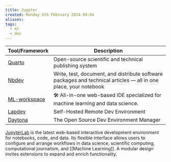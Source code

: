 ```yaml
---
title: Jupyter
created: Monday 5th February 2024 09:04
aliases: 
tags:
  - ml
  - dev
---
```

| Tool/Framework                                             | Description                                                                                                      |
| ---------------------------------------------------------- | ---------------------------------------------------------------------------------------------------------------- |
| [Quarto](https://quarto.org/)                              | Open-source scientific and technical publishing system                                                           |
| [Nbdev](https://nbdev.fast.ai/)                            | Write, test, document, and distribute software packages and technical articles — all in one place, your notebook |
| [ML-workspace](https://github.com/ml-tooling/ml-workspace) | 🛠 All-in-one web-based IDE specialized for machine learning and data science.                                    |
| [Lapdev](https://github.com/lapce/lapdev)                  | Self-Hosted Remote Dev Environment                                                                               |
| [Daytona](https://github.com/daytonaio/daytona/tree/main)                                                           | The Open Source Dev Environment Manager                                                                                                                 |
[JupyterLab](https://jupyter.org/) is the latest web-based interactive development environment for notebooks, code, and data. Its flexible interface allows users to configure and arrange workflows in data science, scientific computing, computational journalism, and [[Machine Learning]]. A modular design invites extensions to expand and enrich functionality.